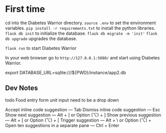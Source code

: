 # First time

cd into the Diabetes Warrior directory.
`source .env` to set the environment variables.
`pip install -r requirements.txt` to install the python libraries.
`flask db init` to initialize the database.
`flask db migrate -m 'init'`
`flask db upgrade` upgrades the database.

`flask run` to start Diabetes Warrior

In your web browser go to `http://127.0.0.1:5000/` and start using Diabetes Warrior.

export DATABASE_URL=sqlite:///${PWD}/instance/app2.db

## Dev Notes

todo Food entry form unit input need to be a drop down

Accept inline code suggestion — Tab
Dismiss inline code suggestion — Esc
Show next suggestion — Alt + ] or Option (⌥) + ]
Show previous suggestion — Alt + [ or Option (⌥) + [
Trigger suggestion — Alt + \ or Option (⌥) + \
Open ten suggestions in a separate pane — Ctrl + Enter
